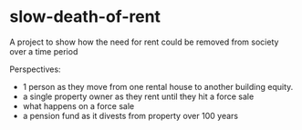  # slow-death-of-rent
 
 A project to show how the need for rent could be removed from society over a time period
 
 
 Perspectives:
 - 1 person as they move from one rental house to another building equity.
 - a single property owner as they rent until they hit a force sale
  - what happens on a force sale
 - a pension fund as it divests from property over 100 years 
